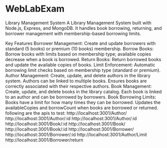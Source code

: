 # WebLabExam
Library Management System
A Library Management System built with Node.js, Express, and MongoDB. It handles book borrowing, returning, and borrower management with membership-based borrowing limits.

Key Features
Borrower Management:
Create and update borrowers with standard (5 books) or premium (10 books) membership.
Borrow Books:
Borrow books with limits based on membership type; available copies decrease when a book is borrowed.
Return Books:
Return borrowed books and update the available copies of books.
Limit Enforcement:
Automatic borrowing limit checks based on membership type (standard or premium).
Author Management:
Create, update, and delete authors in the library system.
Authors can be linked to multiple books.
Ensures books are correctly associated with their respective authors.
Book Management:
Create, update, and delete books in the library catalog.
Each book is linked to an author and can be borrowed by borrowers.
Book Borrowing Limits:
Books have a limit for how many times they can be borrowed.
Updates the availableCopies and borrowCount when books are borrowed or returned.
following are the apis to test:
http://localhost:3001/Author/
http://localhost:3001/Author/:id
http://localhost:3001/Author/:id
http://localhost:3001/Book/:id
http://localhost:3001/Book/
http://localhost:3001/Book/:id
http://localhost:3001/Borrower/
http://localhost:3001/Borrower/:id
http://localhost:3001/Author/Limit
http://localhost:3001/Borrower/return
